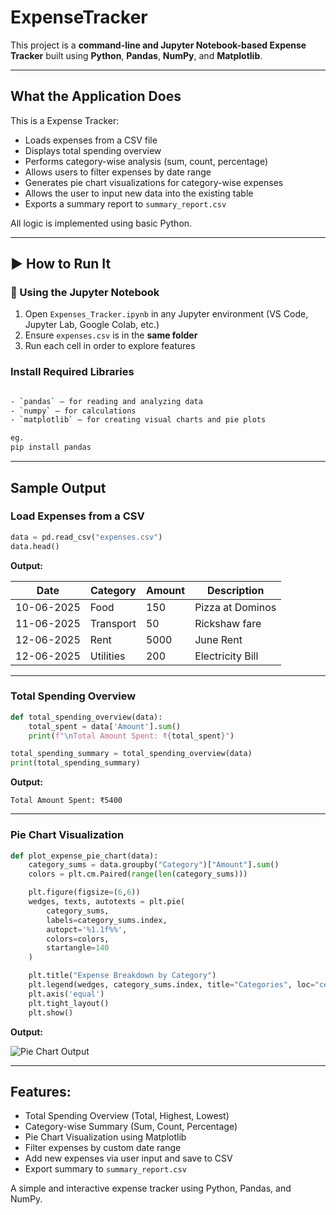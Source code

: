 #  ExpenseTracker

This project is a **command-line and Jupyter Notebook-based Expense Tracker** built using **Python**, **Pandas**, **NumPy**, and **Matplotlib**.

---

##  What the Application Does

This is a Expense Tracker:

-  Loads expenses from a CSV file
-  Displays total spending overview
-  Performs category-wise analysis (sum, count, percentage)
-  Allows users to filter expenses by date range
-  Generates pie chart visualizations for category-wise expenses
-  Allows the user to input new data into the existing table
-  Exports a summary report to `summary_report.csv`

All logic is implemented using basic Python.

---

## ▶️ How to Run It

### 🧾 Using the Jupyter Notebook

1. Open `Expenses_Tracker.ipynb` in any Jupyter environment (VS Code, Jupyter Lab, Google Colab, etc.)
2. Ensure `expenses.csv` is in the **same folder**
3. Run each cell in order to explore features

###  Install Required Libraries

```bash

- `pandas` – for reading and analyzing data  
- `numpy` – for calculations  
- `matplotlib` – for creating visual charts and pie plots

eg.
pip install pandas
```
---

##  Sample Output

###  Load Expenses from a CSV

```python
data = pd.read_csv("expenses.csv")
data.head()
```

**Output:**

| Date       | Category  | Amount | Description        |
|------------|-----------|--------|--------------------|
| 10-06-2025 | Food      | 150    | Pizza at Dominos   |
| 11-06-2025 | Transport | 50     | Rickshaw fare      |
| 12-06-2025 | Rent      | 5000   | June Rent          |
| 12-06-2025 | Utilities | 200    | Electricity Bill   |

---

###  Total Spending Overview

```python
def total_spending_overview(data):
    total_spent = data['Amount'].sum()
    print(f"\nTotal Amount Spent: ₹{total_spent}")

total_spending_summary = total_spending_overview(data)
print(total_spending_summary)
```

**Output:**

```
Total Amount Spent: ₹5400
```

---

###  Pie Chart Visualization

```python
def plot_expense_pie_chart(data):
    category_sums = data.groupby("Category")["Amount"].sum()
    colors = plt.cm.Paired(range(len(category_sums)))

    plt.figure(figsize=(6,6))
    wedges, texts, autotexts = plt.pie(
        category_sums,
        labels=category_sums.index,
        autopct='%1.1f%%',
        colors=colors,
        startangle=140
    )

    plt.title("Expense Breakdown by Category")
    plt.legend(wedges, category_sums.index, title="Categories", loc="center left", bbox_to_anchor=(1, 0, 0.5, 1))
    plt.axis('equal')
    plt.tight_layout()
    plt.show()
```

**Output:**

![Pie Chart Output](https://github.com/user-attachments/assets/1c886f8b-2f38-4a94-98b0-244152a277f8)

---

##  Features:

-  Total Spending Overview (Total, Highest, Lowest)
-  Category-wise Summary (Sum, Count, Percentage)
-  Pie Chart Visualization using Matplotlib
-  Filter expenses by custom date range
-  Add new expenses via user input and save to CSV
-  Export summary to `summary_report.csv`

A simple and interactive expense tracker using Python, Pandas, and NumPy.






 
